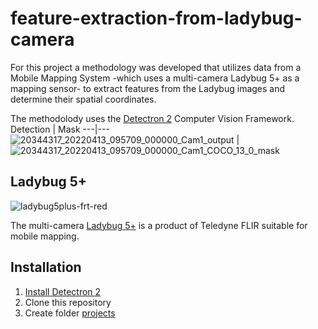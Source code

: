 # feature-extraction-from-ladybug-camera
For this project a methodology was developed that utilizes data from a Mobile Mapping System -which uses a multi-camera Ladybug 5+ as a mapping sensor- to extract features from the Ladybug images and determine their spatial coordinates.

The methodolody uses the [Detectron 2](https://github.com/facebookresearch/detectron2) Computer Vision Framework.
Detection | Mask
---|---
![20344317_20220413_095709_000000_Cam1_output](https://github.com/GElpida/feature-extraction-from-ladybug-camera/assets/162966788/4ce13c9e-8763-4742-9194-af0975926f1d) | ![20344317_20220413_095709_000000_Cam1_COCO_13_0_mask](https://github.com/GElpida/feature-extraction-from-ladybug-camera/assets/162966788/64a4e709-dcc8-4b80-a15b-5fe7dfd94445)

## Ladybug 5+
![ladybug5plus-frt-red](https://github.com/GElpida/feature-extraction-from-ladybug-camera/assets/162966788/83de8cfa-3f98-4303-8c37-20e5e7db9a97)

The multi-camera [Ladybug 5+](https://www.flir.com/products/ladybug5plus/?vertical=machine+vision&segment=iis) is a product of Teledyne FLIR suitable for mobile mapping.

## Installation 
1. [Install Detectron 2](https://haroonshakeel.medium.com/detectron2-setup-on-windows-10-and-linux-407e5382df1)
2. Clone this repository
3. Create folder [projects](projects.md)
